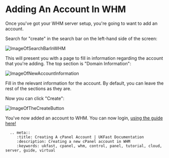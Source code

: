 # Adding An Account In WHM

Once you've got your WHM server setup, you're going to want to add an account.  

Search for "create" in the search bar on the left-hand side of the screen:

![ImageOfSearchBarInWHM](LinkGoesHere)

This will present you with a page to fill in information regarding the account that you're adding. The top section is "Domain Information":

![ImageOfNewAccountInformation](LinkGoesHere)

Fill in the relevant information for the account. By default, you can leave the rest of the sections as they are.  

Now you can click "Create":

![ImageOfTheCreateButton](LinkGoesHere)

You've now added an account to WHM. You can now login, [using the guide here!](cpanel_connect.md#connecting-to-cpanel)

```eval_rst
  .. meta::
     :title: Creating A cPanel Account | UKFast Documentation
     :description: Creating a new cPanel account in WHM
     :keywords: ukfast, cpanel, whm, control, panel, tutorial, cloud, server, guide, virtual